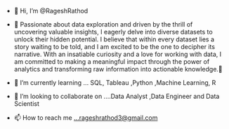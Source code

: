- 👋 Hi, I’m @RageshRathod
- 👀 Passionate about data exploration and driven by the thrill of uncovering valuable insights, I eagerly delve into diverse datasets to unlock their hidden 
      potential. I believe that within every dataset lies a story waiting to be told, and I am excited to be the one to decipher its narrative. With an insatiable 
      curiosity and a love for working with data, I am committed to making a meaningful impact through the power of analytics and transforming raw information into 
      actionable knowledge.👀
  
- 🌱 I’m currently learning ... SQL, Tableau ,Python ,Machine Learning, R
- 💞️ I’m looking to collaborate on ....Data Analyst ,Data Engineer and Data Scientist
- 📫 How to reach me ...rageshrathod3@gmail.com

<!---
RageshRathod/RageshRathod is a ✨ special ✨ repository because its `README.md` (this file) appears on your GitHub profile.
You can click the Preview link to take a look at your changes.
--->

